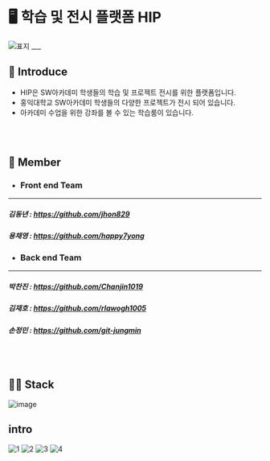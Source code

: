 
# 🖥 학습 및 전시 플랫폼 HIP
![표지 ___](https://github.com/user-attachments/assets/4252dafa-2fa0-4692-b6b6-70071dac734a)

## 📕 Introduce
- HIP은 SW아카데미 학생들의 학습 및 프로젝트 전시를 위한 플랫폼입니다.
- 홍익대학교 SW아카데미 학생들의 다양한 프로젝트가 전시 되어 있습니다.
- 아카데미 수업을 위한 강좌를 볼 수 있는 학습룸이 있습니다.
<br>
<br>

## 📗 Member
 - ### Front end Team
  ---
  ##### 김동년 : <https://github.com/jhon829>

  ##### 용채영 : <https://github.com/happy7yong>
 
 - ### Back end Team
  ---
  ##### 박찬진 : <https://github.com/Chanjin1019>
  ##### 김재호 : <https://github.com/rlawogh1005>
  ##### 손정민 : <https://github.com/git-jungmin>

<br>
<br>

## 📘📙 Stack
<img alt="image" src="https://github.com/user-attachments/assets/6cfab536-866a-4ceb-b520-1c3efcf2ca23">


## intro
![1](https://github.com/user-attachments/assets/b2cff6ce-2e27-4fc3-8326-425eb24c1c04)
![2](https://github.com/user-attachments/assets/3c84f6b1-c9ae-4e61-8f45-5a8814bc7067)
![3](https://github.com/user-attachments/assets/e94f7472-a860-4d5e-9d70-bcf395163e2b)
![4](https://github.com/user-attachments/assets/d6689158-f2ba-4ff1-b564-1e1c22ee80d9)


